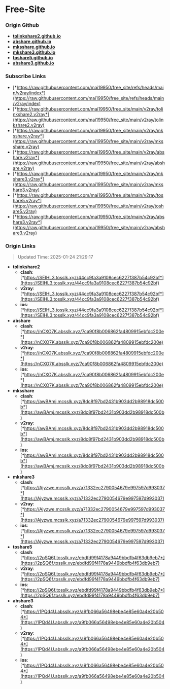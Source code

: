 # Free-Site

### Origin Github

- [**tolinkshare2.github.io**](https://github.com/tolinkshare2/tolinkshare2.github.io)
- [**abshare.github.io**](https://github.com/abshare/abshare.github.io)
- [**mksshare.github.io**](https://github.com/mksshare/mksshare.github.io)
- [**mkshare3.github.io**](https://github.com/mkshare3/mkshare3.github.io)
- [**toshare5.github.io**](https://github.com/toshare5/toshare5.github.io)
- [**abshare3.github.io**](https://github.com/abshare3/abshare3.github.io)

### Subscribe Links

- [*https://raw.githubusercontent.com/mai19950/free_site/refs/heads/main/v2ray/index*](https://raw.githubusercontent.com/mai19950/free_site/refs/heads/main/v2ray/index)
- [*https://raw.githubusercontent.com/mai19950/free_site/main/v2ray/tolinkshare2.v2ray*](https://raw.githubusercontent.com/mai19950/free_site/main/v2ray/tolinkshare2.v2ray)
- [*https://raw.githubusercontent.com/mai19950/free_site/main/v2ray/mksshare.v2ray*](https://raw.githubusercontent.com/mai19950/free_site/main/v2ray/mksshare.v2ray)
- [*https://raw.githubusercontent.com/mai19950/free_site/main/v2ray/abshare.v2ray*](https://raw.githubusercontent.com/mai19950/free_site/main/v2ray/abshare.v2ray)
- [*https://raw.githubusercontent.com/mai19950/free_site/main/v2ray/mkshare3.v2ray*](https://raw.githubusercontent.com/mai19950/free_site/main/v2ray/mkshare3.v2ray)
- [*https://raw.githubusercontent.com/mai19950/free_site/main/v2ray/toshare5.v2ray*](https://raw.githubusercontent.com/mai19950/free_site/main/v2ray/toshare5.v2ray)
- [*https://raw.githubusercontent.com/mai19950/free_site/main/v2ray/abshare3.v2ray*](https://raw.githubusercontent.com/mai19950/free_site/main/v2ray/abshare3.v2ray)

### Origin Links

> Updated Time: 2025-01-24 21:29:17

- **tolinkshare2**
  - **clash**: [*https://SEIHL3.tosslk.xyz/44cc9fa3a9108cec6227f387b54c92bf*](https://SEIHL3.tosslk.xyz/44cc9fa3a9108cec6227f387b54c92bf)
  - **v2ray**: [*https://SEIHL3.tosslk.xyz/44cc9fa3a9108cec6227f387b54c92bf*](https://SEIHL3.tosslk.xyz/44cc9fa3a9108cec6227f387b54c92bf)
  - **ios**: [*https://SEIHL3.tosslk.xyz/44cc9fa3a9108cec6227f387b54c92bf*](https://SEIHL3.tosslk.xyz/44cc9fa3a9108cec6227f387b54c92bf)
- **abshare**
  - **clash**: [*https://nCXO7K.absslk.xyz/7ca90f8b006862fa4809915ebfdc200e*](https://nCXO7K.absslk.xyz/7ca90f8b006862fa4809915ebfdc200e)
  - **v2ray**: [*https://nCXO7K.absslk.xyz/7ca90f8b006862fa4809915ebfdc200e*](https://nCXO7K.absslk.xyz/7ca90f8b006862fa4809915ebfdc200e)
  - **ios**: [*https://nCXO7K.absslk.xyz/7ca90f8b006862fa4809915ebfdc200e*](https://nCXO7K.absslk.xyz/7ca90f8b006862fa4809915ebfdc200e)
- **mksshare**
  - **clash**: [*https://awBAmj.mcsslk.xyz/8dc8f97bd2431b903dd2b98918dc500b*](https://awBAmj.mcsslk.xyz/8dc8f97bd2431b903dd2b98918dc500b)
  - **v2ray**: [*https://awBAmj.mcsslk.xyz/8dc8f97bd2431b903dd2b98918dc500b*](https://awBAmj.mcsslk.xyz/8dc8f97bd2431b903dd2b98918dc500b)
  - **ios**: [*https://awBAmj.mcsslk.xyz/8dc8f97bd2431b903dd2b98918dc500b*](https://awBAmj.mcsslk.xyz/8dc8f97bd2431b903dd2b98918dc500b)
- **mkshare3**
  - **clash**: [*https://Ajyzwe.mcsslk.xyz/a71332ec2790054679e997597d993037*](https://Ajyzwe.mcsslk.xyz/a71332ec2790054679e997597d993037)
  - **v2ray**: [*https://Ajyzwe.mcsslk.xyz/a71332ec2790054679e997597d993037*](https://Ajyzwe.mcsslk.xyz/a71332ec2790054679e997597d993037)
  - **ios**: [*https://Ajyzwe.mcsslk.xyz/a71332ec2790054679e997597d993037*](https://Ajyzwe.mcsslk.xyz/a71332ec2790054679e997597d993037)
- **toshare5**
  - **clash**: [*https://2pSQ6f.tosslk.xyz/ebdfd99f4178a9449bbdfb4f63db9eb7*](https://2pSQ6f.tosslk.xyz/ebdfd99f4178a9449bbdfb4f63db9eb7)
  - **v2ray**: [*https://2pSQ6f.tosslk.xyz/ebdfd99f4178a9449bbdfb4f63db9eb7*](https://2pSQ6f.tosslk.xyz/ebdfd99f4178a9449bbdfb4f63db9eb7)
  - **ios**: [*https://2pSQ6f.tosslk.xyz/ebdfd99f4178a9449bbdfb4f63db9eb7*](https://2pSQ6f.tosslk.xyz/ebdfd99f4178a9449bbdfb4f63db9eb7)
- **abshare3**
  - **clash**: [*https://1PQd4U.absslk.xyz/a9fb066a56498ebe4e85e60a4e20b504*](https://1PQd4U.absslk.xyz/a9fb066a56498ebe4e85e60a4e20b504)
  - **v2ray**: [*https://1PQd4U.absslk.xyz/a9fb066a56498ebe4e85e60a4e20b504*](https://1PQd4U.absslk.xyz/a9fb066a56498ebe4e85e60a4e20b504)
  - **ios**: [*https://1PQd4U.absslk.xyz/a9fb066a56498ebe4e85e60a4e20b504*](https://1PQd4U.absslk.xyz/a9fb066a56498ebe4e85e60a4e20b504)
